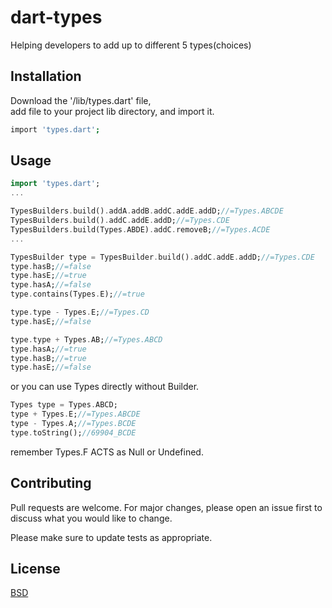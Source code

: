 # dart-types

Helping developers to add up to different 5 types(choices)

## Installation

Download the '/lib/types.dart' file,  
add file to your project lib directory, and import it.

```bash
import 'types.dart';
```

## Usage

```dart
import 'types.dart';
...

TypesBuilders.build().addA.addB.addC.addE.addD;//=Types.ABCDE
TypesBuilders.build().addC.addE.addD;//=Types.CDE
TypesBuilders.build(Types.ABDE).addC.removeB;//=Types.ACDE
...

TypesBuilder type = TypesBuilder.build().addC.addE.addD;//=Types.CDE
type.hasB;//=false
type.hasE;//=true
type.hasA;//=false
type.contains(Types.E);//=true

type.type - Types.E;//=Types.CD
type.hasE;//=false

type.type + Types.AB;//=Types.ABCD
type.hasA;//=true
type.hasB;//=true
type.hasE;//=false
```
or you can use Types directly without Builder.

```dart
Types type = Types.ABCD;
type + Types.E;//=Types.ABCDE
type - Types.A;//=Types.BCDE
type.toString();//69904_BCDE
```
remember Types.F ACTS as Null or Undefined.

## Contributing
Pull requests are welcome. For major changes, please open an issue first to discuss what you would like to change.

Please make sure to update tests as appropriate.

## License
[BSD](https://choosealicense.com/licenses/bsd/)
